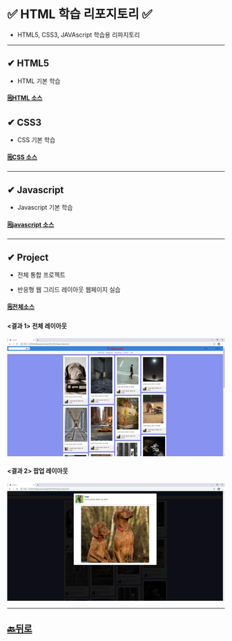# ✅ HTML 학습 리포지토리 ✅
* HTML5, CSS3, JAVAscript 학습용 리파지토리
___ 

## ✔ HTML5 
* HTML 기본 학습
#### [🗒HTML 소스](https://github.com/JaehyeonHeo/StudyHTML/tree/main/01_HTML)

## ✔ CSS3 
* CSS 기본 학습
#### [🗒CSS 소스](https://github.com/JaehyeonHeo/StudyHTML/tree/main/02_CSS)

___
## ✔ Javascript
* Javascript 기본 학습 
#### [🗒javascript 소스](https://github.com/JaehyeonHeo/StudyHTML/tree/main/03_Javascript)

___
## ✔ Project
* 전체 통합 프로젝트 

* 반응형 웹 그리드 레이아웃 웹페이지 실습
#### [🗒전체소스](https://github.com/JaehyeonHeo/StudyHTML/blob/main/04_Project/index.html)

#### <결과 1> 전체 레이아웃

![결과 1](https://github.com/JaehyeonHeo/StudyHTML/blob/main/ref_images/main.png "전체레이아웃")

#### <결과 2> 팝업 레이아웃

![결과 2](https://github.com/JaehyeonHeo/StudyHTML/blob/main/ref_images/popup.png "팝업레이아웃")
________

## [🔙뒤로](https://github.com/JaehyeonHeo?tab=repositories)


